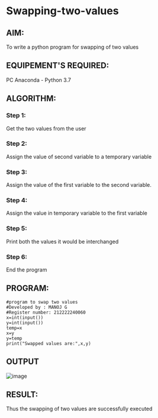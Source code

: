 # Swapping-two-values
## AIM:
To write a python program for swapping of two values
## EQUIPEMENT'S REQUIRED: 
PC
Anaconda - Python 3.7
## ALGORITHM: 
### Step 1:
Get the two values from the user
### Step 2: 
Assign the value of second variable to a temporary variable 
### Step 3: 
Assign the value of the first variable to the second variable.
### Step 4:  
Assign the value in temporary variable to the first variable
### Step 5: 
Print both the values it would be interchanged
### Step 6: 
End the program
## PROGRAM:
```
#program to swap two values 
#Developed by : MANOJ G
#Register number: 212222240060
x=int(input())
y=int(input())
temp=x
x=y
y=temp
print("Swapped values are:",x,y)
```
## OUTPUT
![image](https://github.com/Danielmanoj/Swapping-two-values/assets/69635071/bda3e9f8-07d1-4979-b6f8-ccbd3511bbd4)



## RESULT:
Thus the swapping of two values are successfully executed




